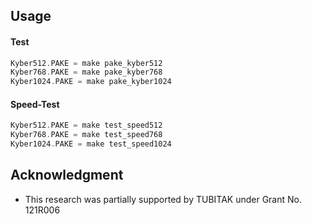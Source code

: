 
## Usage

#### Test

```c
Kyber512.PAKE = make pake_kyber512
Kyber768.PAKE = make pake_kyber768
Kyber1024.PAKE = make pake_kyber1024
```


#### Speed-Test

```c
Kyber512.PAKE = make test_speed512
Kyber768.PAKE = make test_speed768
Kyber1024.PAKE = make test_speed1024
```


## Acknowledgment

- This research was partially supported by TUBITAK under Grant No. 121R006

  
